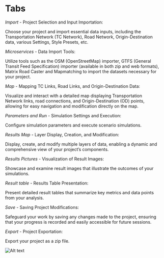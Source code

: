 
# Tabs

*Import* - Project Selection and Input Importation:

Choose your project and import essential data inputs, including the Transportation Network (TC Network), Road Network, Origin-Destination data, various Settings, Style Presets, etc.

*Microservices* - Data Import Tools:

Utilize tools such as the OSM (OpenStreetMap) importer, GTFS (General Transit Feed Specification) importer (available in both zip and web formats), Matrix Road Caster and Mapmatching to import the datasets necessary for your project.

*Map* - Mapping TC Links, Road Links, and Origin-Destination Data:

Visualize and interact with a detailed map displaying Transportation Network links, road connections, and Origin-Destination (OD) points, allowing for easy navigation and modification directly on the map.

*Parameters and Run* - Simulation Settings and Execution:

Configure simulation parameters and execute scenario simulations.

*Results Map* - Layer Display, Creation, and Modification:

Display, create, and modify multiple layers of data, enabling a dynamic and comprehensive view of your project’s components.

*Results Pictures* - Visualization of Result Images:

Showcase and examine result images that illustrate the outcomes of your simulations.

*Result table* - Results Table Presentation:

Present detailed result tables that summarize key metrics and data points from your analysis.

*Save* - Saving Project Modifications:

Safeguard your work by saving any changes made to the project, ensuring that your progress is recorded and easily accessible for future sessions.

*Export* - Project Exportation:

Export your project as a zip file.


![Alt text](/tabs_1.png)

